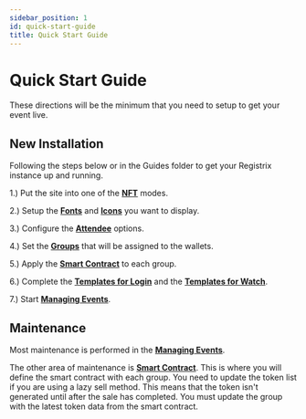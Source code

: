 ```yaml
---
sidebar_position: 1
id: quick-start-guide
title: Quick Start Guide
---
```


# Quick Start Guide

These directions will be the minimum that you need to setup to get your event live.

## New Installation

Following the steps below or in the Guides folder to get your Registrix instance up and running.

1.) Put the site into one of the **[NFT](guides/customization)** modes.

2.) Setup the **[Fonts](guides/brand-font)** and **[Icons](guides/brand-font#icons-menu-location)** you want to display.

3.) Configure the **[Attendee](guides/attendee-option)** options.

4.) Set the **[Groups](guides/groups)** that will be assigned to the wallets.

5.) Apply the **[Smart Contract](guides/contracts)** to each group.

6.) Complete the **[Templates for Login](/tutorial-templates/login/overview)** and the **[Templates for Watch](/tutorial-templates/watch/overview)**.

7.) Start **[Managing Events](/tutorial-events/overview)**.

## Maintenance

Most maintenance is performed in the **[Managing Events](/tutorial-events/overview)**.

The other area of maintenance is **[Smart Contract](guides/contracts)**.  This is where you will define the smart contract with each group.  You need to update the token list if you are using a lazy sell method.  This means that the token isn't generated until after the sale has completed.  You must update the group with the latest token data from the smart contract.
